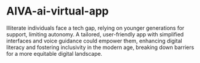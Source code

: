 # AIVA-ai-virtual-app
Illiterate individuals face a tech gap, relying on younger generations for support, limiting autonomy. A tailored, user-friendly app with simplified interfaces and voice guidance could empower them, enhancing digital literacy and fostering inclusivity in the modern age, breaking down barriers for a more equitable digital landscape.
